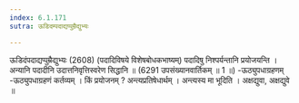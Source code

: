 ```yaml
---
index: 6.1.171
sutra: ऊडिदम्पदाद्यप्पुम्रैद्युभ्यः

---
```

ऊडिदंपदाद्यप्पुम्रैद्युभ्यः (2608) (पदादिविषये विशेषबोधकभाष्यम्) पदादिषु निश्पर्यन्तानि प्रयोजयन्ति । अन्यानि पदादीनि उदात्तनिवृत्तिस्वरेण सिद्धानि ॥ (6291 उपसंख्यानवार्तिकम् ॥ 1 ॥) -ऊठ्युपधाग्रहणम् -ऊठ्युपधाग्रहणं कर्तव्यम् । किं प्रयोजनम् ? अन्त्यप्रतिषेधार्थम् । अन्त्यस्य मा भूदिति । अक्षद्युवा, अक्षद्युवे ॥